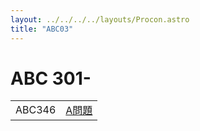 ```yaml
---
layout: ../../../../layouts/Procon.astro
title: "ABC03"
---
```

# ABC 301-

|||
|------|----|
|ABC346|[A問題](ABC03/ABC345/a)|
